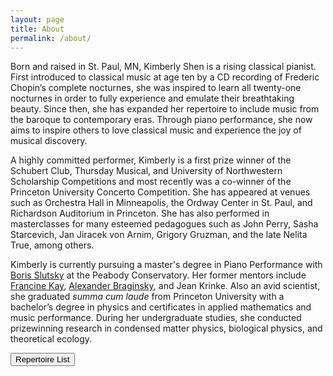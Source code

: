 ```yaml
---
layout: page
title: About
permalink: /about/
---
```


Born and raised in St. Paul, MN, Kimberly Shen is a rising classical pianist. First 
introduced to classical music at age ten by a CD recording of Frederic Chopin’s 
complete nocturnes, she was inspired to learn all twenty-one nocturnes in order 
to fully experience and emulate their breathtaking beauty. Since then, 
she has expanded her repertoire to include music from the baroque to contemporary 
eras. Through piano performance, she now aims to inspire others to love classical 
music and experience the joy of musical discovery.

A highly committed performer, Kimberly is a first prize winner of the Schubert Club, 
Thursday Musical, and University of Northwestern Scholarship Competitions and most 
recently was a co-winner of the Princeton University Concerto Competition. She has 
appeared at venues such as Orchestra Hall in Minneapolis, the Ordway Center in St. Paul, 
and Richardson Auditorium in Princeton. She has also performed in masterclasses for many 
esteemed pedagogues such as John Perry, Sasha Starcevich, Jan Jiracek von Arnim, Grigory 
Gruzman, and the late Nelita True, among others.

Kimberly is currently pursuing a master's degree in Piano Performance with 
[Boris Slutsky](https://peabody.jhu.edu/faculty/boris-slutsky/) at the Peabody Conservatory. Her former mentors include 
[Francine Kay](https://www.francinekay.com/), [Alexander Braginsky](https://cla.umn.edu/about/directory/profile/bragi001), and Jean Krinke. 
Also an avid scientist, she graduated <i>summa cum laude</i> from Princeton University with a 
bachelor’s degree in physics and certificates in applied mathematics and music performance. 
During her undergraduate studies, she conducted prizewinning research in condensed matter 
physics, biological physics, and theoretical ecology. 

<button onclick="location.href='https://kimie-shen.github.io/assets/pdfs/rep_list.pdf'" type="button">
         Repertoire List</button>
